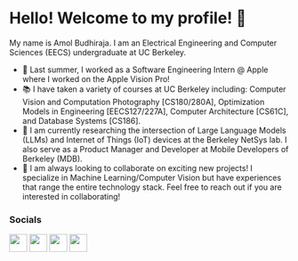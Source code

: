 # Hello! Welcome to my profile! 👋

My name is Amol Budhiraja. I am an Electrical Engineering and Computer Sciences (EECS) undergraduate at UC Berkeley. 

* 🍎 Last summer, I worked as a Software Engineering Intern @ Apple where I worked on the Apple Vision Pro! <br>
* 📚 I have taken a variety of courses at UC Berkeley including: Computer Vision and Computation Photography [CS180/280A], Optimization Models in Engineering [EECS127/227A], Computer Architecture [CS61C], and Database Systems [CS186]. <br>
* 🧪 I am currently researching the intersection of Large Language Models (LLMs) and Internet of Things (IoT) devices at the Berkeley NetSys lab. I also serve as a Product Manager and Developer at Mobile Developers of Berkeley (MDB). <br>
* 🤝 I am always looking to collaborate on exciting new projects! I specialize in Machine Learning/Computer Vision but have experiences that range the entire technology stack. Feel free to reach out if you are interested in collaborating! 


 ### Socials
 
 <p align="left"> <a href="https://www.github.com/amolbudhiraja" target="_blank" rel="noreferrer"><img src="https://raw.githubusercontent.com/danielcranney/readme-generator/main/public/icons/socials/github.svg" width="32" height="32" /></a> <a href="http://www.instagram.com/amol.budhiraja/" target="_blank" rel="noreferrer"><img src="https://raw.githubusercontent.com/danielcranney/readme-generator/main/public/icons/socials/instagram.svg" width="32" height="32" /></a> <a href="https://www.linkedin.com/in/amolbudhiraja/" target="_blank" rel="noreferrer"><img src="https://raw.githubusercontent.com/danielcranney/readme-generator/main/public/icons/socials/linkedin.svg" width="32" height="32" /></a> <a href="https://www.twitter.com/amol_budhiraja" target="_blank" rel="noreferrer"><img src="https://raw.githubusercontent.com/danielcranney/readme-generator/main/public/icons/socials/twitter.svg" width="32" height="32" /></a></p>
